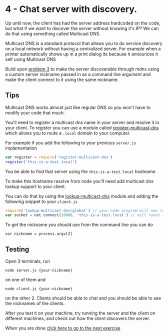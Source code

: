 # 4 - Chat server with discovery.

Up until now, the client has had the server address hardcoded on the code, but what if we want to discover
the server without knowing it's IP? We can do that using something called Multicast DNS.

Multicast DNS is a standard protocol that allows you to do service discovery on a local network without having
a centralized server. For example when a printer automatically shows up in a print dialog its because it announces
it self using Multicast DNS

Build upon [problem 3](03.md) to make the server discoverable through mdns using a custom server nickname passed in as a
command line argument and make the client connect to it using the same nickname.

## Tips

Multicast DNS works almost just like regular DNS so you won't have to modify your code that much.

You'll need to register a multicast dns name in your server and resolve it in your client.
To register you can use a module called [register-multicast-dns](https://github.com/mafintosh/register-multicast-dns)
which allows you to route a `.local` domain to your computer.

For example if you add the following to your previous `server.js` implementation

``` js
var register = require('register-multicast-dns')
register('this-is-a-test.local')
```

You be able to find that server using the `this-is-a-test.local` hostname.

To make this hostname resolve from node you'll need add multicast dns lookup support to your
client.

You can do that by using the [lookup-multicast-dns](https://github.com/mafintosh/lookup-multicast-dns) module
and adding the following snippet to your `client.js`

``` js
require('lookup-multicast-dns/global') // your node program will now resolve .local domains
var socket = net.connect(10000, 'this-is-a-test.local') // will route to the above server
```

To get the nickname you should use from the command line you can do

```
var nickname = process.argv[2]
```

## Testing

Open 3 terminals, run

```
node server.js {your-nickname}
```

on one of them and

```
node client.js {your-nickname}
```

on the other 2. Clients should be able to chat and you should be able to see the nicknames of the clients.

After you test it on your machine, try running the server and the client on different machines, and check
out how the client discovers the server.

When you are done [click here to go to the next exercise](05.md)
